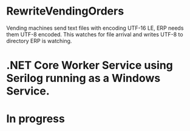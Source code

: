 # RewriteVendingOrders
Vending machines send text files with encoding UTF-16 LE, ERP needs them UTF-8 encoded. This watches for file arrival and writes UTF-8 to directory ERP is watching.


# .NET Core Worker Service using Serilog running as a Windows Service.
# In progress
